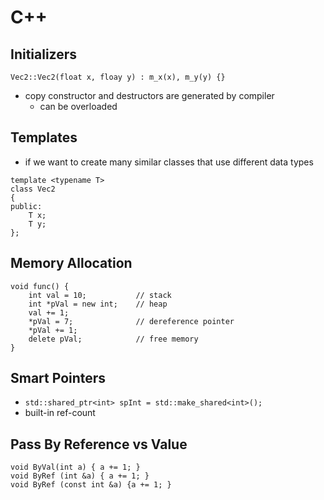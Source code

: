 # C++
## Initializers
`Vec2::Vec2(float x, floay y) : m_x(x), m_y(y) {}`
- copy constructor and destructors are generated by compiler
	- can be overloaded

## Templates
- if we want to create many similar classes that use different data types
```
template <typename T>
class Vec2
{
public:
	T x;
	T y;
};
```

## Memory Allocation
```
void func() {
	int val = 10;           // stack
	int *pVal = new int;    // heap
	val += 1;
	*pVal = 7;              // dereference pointer
	*pVal += 1;
	delete pVal;            // free memory
}
```

## Smart Pointers
- `std::shared_ptr<int> spInt = std::make_shared<int>();`
- built-in ref-count

## Pass By Reference vs Value
```
void ByVal(int a) { a += 1; }
void ByRef (int &a) { a += 1; } 
void ByRef (const int &a) {a += 1; }